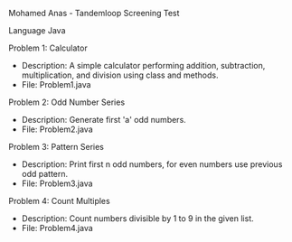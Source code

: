 Mohamed Anas - Tandemloop Screening Test

Language
Java

Problem 1: Calculator
- Description: A simple calculator performing addition, subtraction, multiplication, and division using class and methods.
- File: Problem1.java

Problem 2: Odd Number Series
- Description: Generate first 'a' odd numbers.
- File: Problem2.java

Problem 3: Pattern Series
- Description: Print first n odd numbers, for even numbers use previous odd pattern.
- File: Problem3.java

Problem 4: Count Multiples
- Description: Count numbers divisible by 1 to 9 in the given list.
- File: Problem4.java
